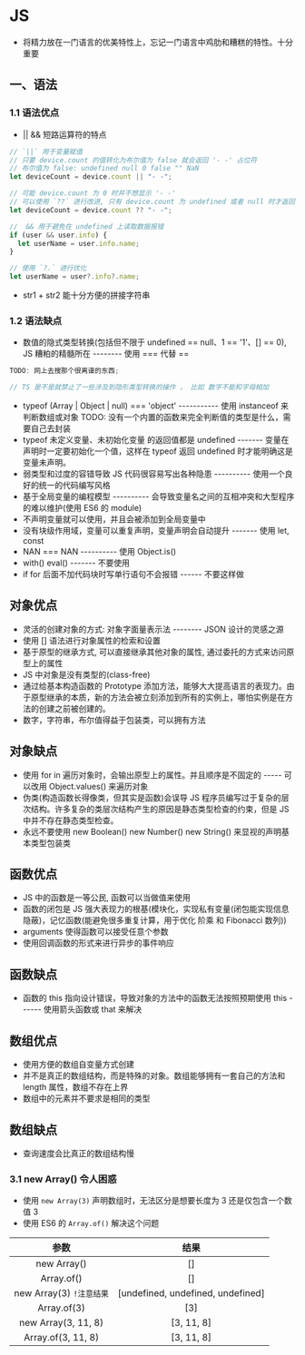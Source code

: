 # JS

- 将精力放在一门语言的优美特性上，忘记一门语言中鸡肋和糟糕的特性。十分重要

## 一、语法

### 1.1 语法优点

- || && 短路运算符的特点

```js
// `||` 用于变量赋值
// 只要 device.count 的值转化为布尔值为 false 就会返回 '- -' 占位符
// 布尔值为 false: undefined null 0 false "" NaN
let deviceCount = device.count || "- -";

// 可能 device.count 为 0 时并不想显示 '- -'
// 可以使用 `??` 进行改进, 只有 device.count 为 undefined 或者 null 时才返回 '- -'
let deviceCount = device.count ?? "- -";

//  && 用于避免在 undefined 上读取数据报错
if (user && user.info) {
  let userName = user.info.name;
}

// 使用 `?.` 进行优化
let userName = user?.info?.name;
```

- str1 + str2 能十分方便的拼接字符串

### 1.2 语法缺点

- 数值的隐式类型转换(包括但不限于 undefined == null、1 == '1'、[] == 0), JS 糟粕的精髓所在 -------- 使用 === 代替 ==

```js
TODO: 网上去搜那个很离谱的东西;

// TS 是不是就禁止了一些涉及到隐形类型转换的操作 ， 比如 数字不能和字母相加
```

- typeof (Array | Object | null) === 'object' ----------- 使用 instanceof 来判断数组或对象
TODO: 没有一个内置的函数来完全判断值的类型是什么，需要自己去封装
- typeof 未定义变量、未初始化变量 的返回值都是 undefined ------- 变量在声明时一定要初始化一个值，这样在 typeof 返回 undefined 时才能明确这是变量未声明。
- 弱类型和过度的容错导致 JS 代码很容易写出各种隐患 ---------- 使用一个良好的统一的代码编写风格
- 基于全局变量的编程模型 ---------- 会导致变量名之间的互相冲突和大型程序的难以维护(使用 ES6 的 module)
- 不声明变量就可以使用，并且会被添加到全局变量中
- 没有块级作用域，变量可以重复声明，变量声明会自动提升 ------- 使用 let, const
- NAN === NAN ---------- 使用 Object.is()
- with() eval() ------- 不要使用
- if for 后面不加代码块时写单行语句不会报错 ------ 不要这样做

## 对象优点

- 灵活的创建对象的方式: 对象字面量表示法 -------- JSON 设计的灵感之源
- 使用 [] 语法进行对象属性的检索和设置
- 基于原型的继承方式, 可以直接继承其他对象的属性, 通过委托的方式来访问原型上的属性
- JS 中对象是没有类型的(class-free)
- 通过给基本构造函数的 Prototype 添加方法，能够大大提高语言的表现力。由于原型继承的本质，新的方法会被立刻添加到所有的实例上，哪怕实例是在方法的创建之前被创建的。
- 数字，字符串，布尔值得益于包装类，可以拥有方法

## 对象缺点

- 使用 for in 遍历对象时，会输出原型上的属性。并且顺序是不固定的 ----- 可以改用 Object.values() 来遍历对象
- 伪类(构造函数长得像类，但其实是函数)会误导 JS 程序员编写过于复杂的层次结构。许多复杂的类层次结构产生的原因是静态类型检查的约束，但是 JS 中并不存在静态类型检查。
- 永远不要使用 new Boolean() new Number() new String() 来显视的声明基本类型包装类

## 函数优点

- JS 中的函数是一等公民, 函数可以当做值来使用
- 函数的闭包是 JS 强大表现力的根基(模块化，实现私有变量(闭包能实现信息隐蔽)，记忆函数(能避免很多重复计算，用于优化 阶乘 和 Fibonacci 数列))
- arguments 使得函数可以接受任意个参数
- 使用回调函数的形式来进行异步的事件响应

## 函数缺点

- 函数的 this 指向设计错误，导致对象的方法中的函数无法按照预期使用 this ------ 使用箭头函数或 that 来解决

## 数组优点

- 使用方便的数组自变量方式创建
- 并不是真正的数组结构，而是特殊的对象。数组能够拥有一套自己的方法和 length 属性，数组不存在上界
- 数组中的元素并不要求是相同的类型

## 数组缺点

- 查询速度会比真正的数组结构慢

### 3.1 new Array() 令人困惑

- 使用 `new Array(3)` 声明数组时，无法区分是想要长度为 3 还是仅包含一个数值 3
- 使用 ES6 的 `Array.of()` 解决这个问题

|           参数           |               结果                |
| :----------------------: | :-------------------------------: |
|       new Array()        |                []                 |
|        Array.of()        |                []                 |
| new Array(3) `!注意结果` | [undefined, undefined, undefined] |
|       Array.of(3)        |                [3]                |
|   new Array(3, 11, 8)    |            [3, 11, 8]             |
|    Array.of(3, 11, 8)    |            [3, 11, 8]             |
